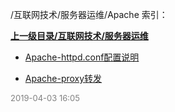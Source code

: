 /互联网技术/服务器运维/Apache 索引：


**[上一级目录/互联网技术/服务器运维](/互联网技术/服务器运维/index.md)**

- [Apache-httpd.conf配置说明](/互联网技术/服务器运维/Apache/Apache-httpd.conf配置说明.md)

- [Apache-proxy转发](/互联网技术/服务器运维/Apache/Apache-proxy转发.md)


<font size=2 color='grey'> 2019-04-03 16:05 </font>